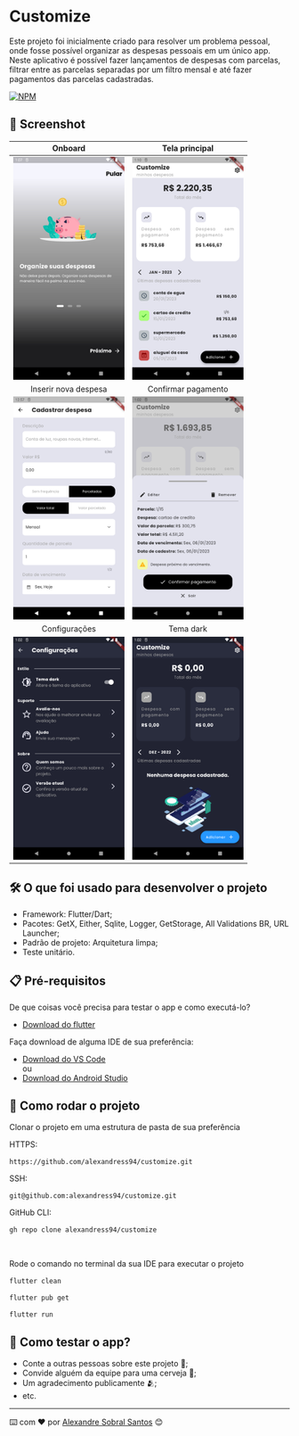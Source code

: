 # Customize

Este projeto foi inicialmente criado para resolver um problema pessoal, onde fosse possível organizar
as despesas pessoais em um único app. Neste aplicativo é possível fazer lançamentos de despesas com parcelas,
filtrar entre as parcelas separadas por um filtro mensal e até fazer pagamentos das parcelas cadastradas.

[![NPM](https://img.shields.io/npm/l/react)](https://github.com/alexandress94/customize/blob/master/LICENCE) 

## 📄 Screenshot


Onboard                    |  Tela principal 
:-------------------------:|:-------------------------:
<img src="https://github.com/alexandress94/customize/blob/master/assets/screenshot/1.png" width="200" height="400">  |  <img src="https://github.com/alexandress94/customize/blob/master/assets/screenshot/3.png" width="200" height="400">
Inserir nova despesa            | Confirmar pagamento 
<img src="https://github.com/alexandress94/customize/blob/master/assets/screenshot/4.png" width="200" height="400">  |  <img src="https://github.com/alexandress94/customize/blob/master/assets/screenshot/5.png" width="200" height="400">
Configurações             |  Tema dark
<img src="https://github.com/alexandress94/customize/blob/master/assets/screenshot/6.png" width="200" height="400">  |  <img src="https://github.com/alexandress94/customize/blob/master/assets/screenshot/7.png" width="200" height="400">


## 🛠️ O que foi usado para desenvolver o projeto

- Framework: Flutter/Dart;
- Pacotes: GetX, Either, Sqlite, Logger, GetStorage, All Validations BR, URL Launcher;
- Padrão de projeto: Arquitetura limpa;
- Teste unitário.

## 📋 Pré-requisitos

De que coisas você precisa para testar o app e como executá-lo?

- <a href="https://docs.flutter.dev/get-started/install" target="_blank">Download do flutter</a>

Faça download de alguma IDE de sua preferência:

- <a href="https://code.visualstudio.com/?wt.mc_id=vscom_downloads" target="_blank">Download do VS Code</a>
<br> ou 
- <a href="https://developer.android.com/studio" target="_blank">Download do Android Studio</a>


## 🔧 Como rodar o projeto

Clonar o projeto em uma estrutura de pasta de sua preferência

HTTPS:

```
https://github.com/alexandress94/customize.git
```

SSH:

```
git@github.com:alexandress94/customize.git
```

GitHub CLI:

```
gh repo clone alexandress94/customize
```

<br>

Rode o comando no terminal da sua IDE para executar o projeto

```
flutter clean
```

```
flutter pub get
```

```
flutter run
```

## 🎁 Como testar o app?

* Conte a outras pessoas sobre este projeto 📢;
* Convide alguém da equipe para uma cerveja 🍺;
* Um agradecimento publicamente 🫂;
* etc.


---
⌨️ com ❤️ por [Alexandre Sobral Santos](https://github.com/alexandress94) 😊
